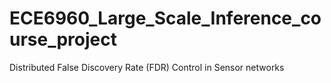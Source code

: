 # ECE6960_Large_Scale_Inference_course_project
Distributed False Discovery Rate (FDR) Control in Sensor networks
